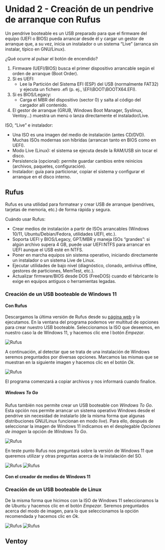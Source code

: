 # Unidad 2 - Creación de un pendrive de arranque con Rufus

Un pendrive booteable es un USB preparado para que el firmware del equipo (UEFI o BIOS) pueda arrancar desde él y cargar un gestor de arranque que, a su vez, inicia un instalador o un sistema “Live” (arranca sin instalar, típico en GNU/Linux).

¿Qué ocurre al pulsar el botón de encendido?

1. Firmware (UEFI/BIOS) busca el primer dispositivo arrancable según el orden de arranque (Boot Order).
2. Si es UEFI:
    - Lee la Partición del Sistema EFI (ESP) del USB (normalmente FAT32) y ejecuta un fichero .efi (p. ej., \EFI\BOOT\BOOTX64.EFI).
3. Si es BIOS/Legacy:
    - Carga el MBR del dispositivo (sector 0) y salta al código del cargador allí contenido.
4. El gestor de arranque (GRUB, Windows Boot Manager, Syslinux, Ventoy…) muestra un menú o lanza directamente el instalador/Live.

ISO, “Live” e instalador:

- Una ISO es una imagen del medio de instalación (antes CD/DVD). Muchas ISOs modernas son híbridas (arrancan tanto en BIOS como en UEFI).
- Modo Live (Linux): el sistema se ejecuta desde la RAM/USB sin tocar el disco.
- Persistencia (opcional): permite guardar cambios entre reinicios (archivos, paquetes, configuración).
- Instalador: guía para particionar, copiar el sistema y configurar el arranque en el disco interno.

## Rufus

Rufus es una utilidad para formatear y crear USB de arranque (pendrives, tarjetas de memoria, etc.) de forma rápida y segura.

Cuándo usar Rufus:

- Crear medios de instalación a partir de ISOs arrancables (Windows 10/11, Ubuntu/Debian/Fedora, utilidades UEFI, etc.).
- Soporta UEFI y BIOS/Legacy, GPT/MBR y maneja ISOs “grandes”: si algún archivo supera 4 GB, puede usar UEFI:NTFS para arrancar en UEFI aunque el USB esté en NTFS.
- Poner en marcha equipos sin sistema operativo, iniciando directamente un instalador o un sistema Live de Linux.
- Ejecutar utilidades de bajo nivel (diagnóstico, clonado, antivirus offline, gestores de particiones, MemTest, etc.).
- Actualizar firmware/BIOS desde DOS (FreeDOS) cuando el fabricante lo exige en equipos antiguos o herramientas legadas.

### Creación de un USB booteable de Windows 11

#### Con Rufus

Descargamos la última versión de Rufus desde su [página web](https://rufus.ie/es/) y la ejecutamos. En la ventana del programa podemos ver multitud de opciones para crear nuestro USB booteable. Seleccionamos la ISO que deseemos, en nuestro caso la de Windows 11, y hacemos clic ene l botón *Empezar*.

![Rufus](assets/images/ud2/img109.png)

A continuación, al detectar que se trata de una instalación de Windows seremos preguntados por diversas opciones. Marcamos las mismas que se muestran en la siguiente imagen y hacemos clic en el botón *Ok*.

![Rufus](assets/images/ud2/img110.png)

El programa comenzará a copiar archivos y nos informará cuando finalice.

##### Windows To Go

Rufus también nos permite crear un USB booteable con *Windows To Go*. Esta opción nos permite arrancar un sistema operativo Windows desde el pendrive sin necesidad de instalarlo (de la misma forma que algunas distribuciones GNU/Linux funcionan en modo *live*). Para ello, después de seleccionar la imagen de Windows 11 indicamos en el desplegable *Opciones de imagen* la opción de *Windows To Go*.

![Rufus](assets/images/ud2/img111.png)

En teste punto Rufus nos preguntará sobre la versión de Windows 11 que queremos utilizar y otras preguntas acerca de la instalación del SO.

![Rufus](assets/images/ud2/img112.png)
![Rufus](assets/images/ud2/img113.png)


#### Con el creador de medios de Windows 11

### Creación de un USB booteable de Linux

De la misma forma que hicimos con la ISO de Windows 11 seleccionamos la de Ubuntu y hacemos clic en el botón *Empezar*. Seremos preguntados acerca del modo de imagen, para lo que seleccionamos la opción recomendada y hacemos clic en *Ok*.

![Rufus](assets/images/ud2/img114.png)
![Rufus](assets/images/ud2/img115.png)

## Ventoy

